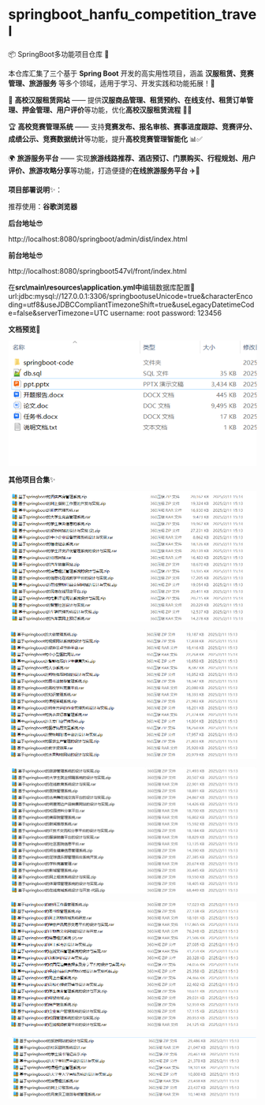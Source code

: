 # springboot_hanfu_competition_travel

📦 SpringBoot多功能项目仓库 🎯

本仓库汇集了三个基于 **Spring Boot** 开发的高实用性项目，涵盖 **汉服租赁、竞赛管理、旅游服务** 等多个领域，适用于学习、开发实践和功能拓展！🚀

👘 **高校汉服租赁网站** —— 提供**汉服商品管理、租赁预约、在线支付、租赁订单管理、押金管理、用户评价**等功能，优化**高校汉服租赁流程** 📖🎎

🏆 **高校竞赛管理系统** —— 支持**竞赛发布、报名审核、赛事进度跟踪、竞赛评分、成绩公示、竞赛数据统计**等功能，提升**高校竞赛管理智能化** 📊✅

🌍 **旅游服务平台** —— 实现**旅游线路推荐、酒店预订、门票购买、行程规划、用户评价、旅游攻略分享**等功能，打造便捷的**在线旅游服务平台** ✈️📍

**项目部署说明**✨：

推荐使用：**谷歌浏览器**

**后台地址**😎

http://localhost:8080/springboot/admin/dist/index.html

**前台地址**😎

http://localhost:8080/springboot547vl/front/index.html

在**src\main\resources\application.yml中**编辑数据库配置🎉										
url:jdbc:mysql://127.0.0.1:3306/springbootuseUnicode=true&characterEncoding=utf8&useJDBCCompliantTimezoneShift=true&useLegacyDatetimeCode=false&serverTimezone=UTC
username: root
password: 123456

**文档预览**👀

![](./images/预览.png)

**其他项目合集**✨

![](./images/1.png)

![](./images/2.png)

![](images/3.png)

![](images/4.png)

![](images/5.png)